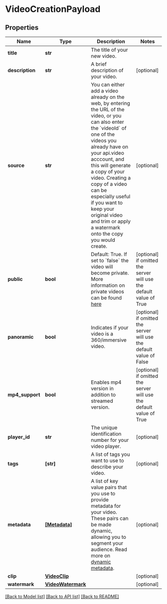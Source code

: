 # VideoCreationPayload

## Properties
Name | Type | Description | Notes
------------ | ------------- | ------------- | -------------
**title** | **str** | The title of your new video. | 
**description** | **str** | A brief description of your video. | [optional] 
**source** | **str** | You can either add a video already on the web, by entering the URL of the video, or you can also enter the &#x60;videoId&#x60; of one of the videos you already have on your api.video acccount, and this will generate a copy of your video. Creating a copy of a video can be especially useful if you want to keep your original video and trim or apply a watermark onto the copy you would create. | [optional] 
**public** | **bool** | Default: True. If set to &#x60;false&#x60; the video will become private. More information on private videos can be found [here](https://docs.api.video/delivery-analytics/video-privacy-access-management) | [optional]  if omitted the server will use the default value of True
**panoramic** | **bool** | Indicates if your video is a 360/immersive video. | [optional]  if omitted the server will use the default value of False
**mp4_support** | **bool** | Enables mp4 version in addition to streamed version. | [optional]  if omitted the server will use the default value of True
**player_id** | **str** | The unique identification number for your video player. | [optional] 
**tags** | **[str]** | A list of tags you want to use to describe your video. | [optional] 
**metadata** | [**[Metadata]**](Metadata.md) | A list of key value pairs that you use to provide metadata for your video. These pairs can be made dynamic, allowing you to segment your audience. Read more on [dynamic metadata](https://api.video/blog/endpoints/dynamic-metadata/). | [optional] 
**clip** | [**VideoClip**](VideoClip.md) |  | [optional] 
**watermark** | [**VideoWatermark**](VideoWatermark.md) |  | [optional] 

[[Back to Model list]](../README.md#documentation-for-models) [[Back to API list]](../README.md#documentation-for-api-endpoints) [[Back to README]](../README.md)



